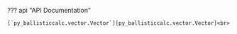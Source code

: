??? api "API Documentation"

    [`py_ballisticcalc.vector.Vector`][py_ballisticcalc.vector.Vector]<br>